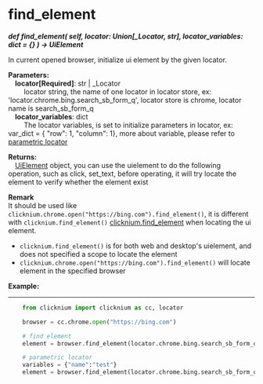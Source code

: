 # find_element
***def find_element(
        self,
        locator: Union[_Locator, str],
        locator_variables: dict = {}
    ) -> UiElement***  

In current opened browser, initialize ui element by the given locator.  

**Parameters:**  
    &emsp;**locator[Required]**: str | _Locator    
        &emsp;&emsp; locator string, the name of one locator in locator store, ex: 'locator.chrome.bing.search_sb_form_q', locator store is chrome, locator name is search_sb_form_q  
    &emsp;**locator_variables**: dict  
        &emsp;&emsp; The locator variables, is set to initialize parameters in locator, ex: var_dict = { "row": 1,  "column": 1}, more about variable, please refer to [parametric locator](./doc/parametric_locator.md)

**Returns:**  
    &emsp;[UiElement](./doc/api/python/uielement/uielement.md) object, you can use the uielement to do the following operation, such as click, set_text, before operating, it will try locate the element to verify whether the element exist

**Remark**  
It should be used like `clicknium.chrome.open("https://bing.com").find_element()`, it is different with `clicknium.find_element()` [clicknium.find_element](./doc/api/python/find_element.md) when locating the ui element.
- `clicknium.find_element()` is for both web and desktop's uielement, and does not specified a scope to locate the element
- `clicknium.chrome.open("https://bing.com").find_element()` will locate element in the specified browser

**Example:**
***
```python
    from clicknium import clicknium as cc, locator

    browser = cc.chrome.open("https://bing.com")

    # find element
    element = browser.find_element(locator.chrome.bing.search_sb_form_q)

    # parametric locator
    variables = {"name":"test"}
    element = browser.find_element(locator.chrome.bing.search_sb_form_q, variables)
```